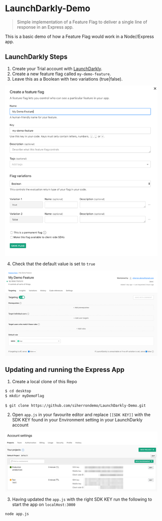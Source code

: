 # LaunchDarkly-Demo
> Simple implementation of a Feature Flag to deliver a single line of response in an Express app.

This is a basic demo of how a Feature Flag would work in a Node//Express app.

## LaunchDarkly Steps

1. Create your Trial account with [LaunchDarkly](https://launchdarkly.com/).
2. Create a new feature flag called `my-demo-feature`.
3. Leave this as a Boolean with two variations (true|false).

![Feature Flag](https://github.com/siherrondemo/LaunchDarkly-Demo/blob/master/screenshots/Create_flag.png)

4. Check that the default value is set to `true`

![Default EQ True](https://github.com/siherrondemo/LaunchDarkly-Demo/blob/master/screenshots/My_Demo_Feature_-_Targeting.png)


## Updating and running the Express App

1. Create a local clone of this Repo

```
$ cd desktop
$ mkdir myDemoFlag

$ git clone https://github.com/siherrondemo/LaunchDarkly-Demo.git
```

2. Open `app.js` in your favourite editor and replace `[[SDK KEY]]` with the SDK KEY found in your Environment setting in your LaunchDarkly account

![SDK KEY](https://github.com/siherrondemo/LaunchDarkly-Demo/blob/master/screenshots/Projects.png)

3. Having updated the `app.js` with the right SDK KEY run the following to start the app on `localHost:3000`

```
node app.js
```
